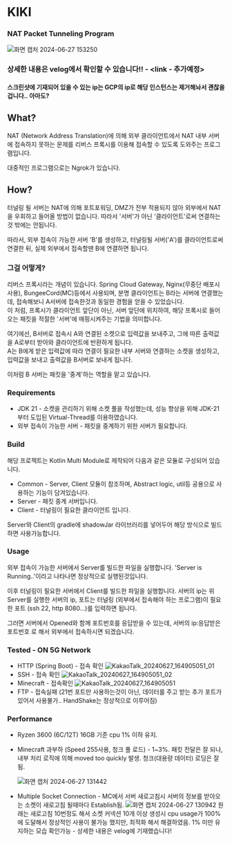# KIKI
### NAT Packet Tunneling Program

![화면 캡처 2024-06-27 153250](https://github.com/choi-hyeseong/EggTranslate/assets/114974288/3571a55a-143f-4f56-b8f6-3cc70428db8a)

### 상세한 내용은 velog에서 확인할 수 있습니다!! - <link - 추가예정>
#### 스크린샷에 기재되어 있을 수 있는 ip는 GCP의 ip로 해당 인스턴스는 제거해놔서 괜찮을겁니다.. 아마도?

## What?
NAT (Network Address Translation)에 의해 외부 클라이언트에서 NAT 내부 서버에 접속하지 못하는 문제를 리버스 프록시를 이용해 접속할 수 있도록 도와주는 프로그램입니다.

대중적인 프로그램으로는 Ngrok가 있습니다.

## How?
터널링 될 서버는 NAT에 의해 포트포워딩, DMZ가 전부 적용되지 않아 외부에서 NAT을 우회하고 들어올 방법이 없습니다. 따라서 '서버'가 아닌 '클라이언트'로써 연결하는것 밖에는 안됩니다.

따라서, 외부 접속이 가능한 서버 'B'를 생성하고, 터널링될 서버('A')를 클라이언트로써 연결한 뒤, 실제 외부에서 접속할땐 B에 연결하면 됩니다.

### 그걸 어떻게?
리버스 프록시라는 개념이 있습니다. Spring Cloud Gateway, Nginx(무중단 배포시 사용), BungeeCord(MC)등에서 사용되며, 분명 클라이언트는 B라는 서버에 연결했는데, 접속해보니 A서버에 접속한것과 동일한 경험을 얻을 수 있었습니다.
<br/>이 처럼, 프록시가 클라이언트 앞단이 아닌, 서버 앞단에 위치하여, 해당 프록시로 들어오는 패킷을 적절한 '서버'에 매핑시켜주는 기법을 의미합니다.

여기에선, B서버로 접속시 A와 연결된 소켓으로 입력값을 보내주고, 그에 따른 출력값을 A로부터 받아와 클라이언트에 반환하게 됩니다.
<br/>A는 B에게 받은 입력값에 따라 연결이 필요한 내부 서버와 연결하는 소켓을 생성하고, 입력값을 보내고 출력값을 B서버로 보내게 됩니다.

이처럼 B 서버는 패킷을 '중계'하는 역할을 맡고 있습니다.



### Requirements
* JDK 21 - 소켓을 관리하기 위해 소켓 풀을 작성했는데, 성능 향상을 위해 JDK-21 부터 도입된 Virtual-Thread를 이용하였습니다.
* 외부 접속이 가능한 서버 - 패킷을 중계하기 위한 서버가 필요합니다.

### Build
해당 프로젝트는 Kotlin Multi Module로 제작되어 다음과 같은 모듈로 구성되어 있습니다.

* Common - Server, Client 모듈이 참조하며, Abstract logic, util등 공용으로 사용하는 기능이 담겨있습니다.
* Server - 패킷 중계 서버입니다.
* Client - 터널링이 필요한 클라이언트 입니다.

Server와 Client의 gradle에 shadowJar 라이브러리를 넣어두어 해당 방식으로 빌드하면 사용가능합니다.

### Usage
외부 접속이 가능한 서버에서 Server를 빌드한 파일을 실행합니다. 'Server is Running..'이라고 나타나면 정상적으로 실행된것입니다.

이후 터널링이 필요한 서버에서 Client를 빌드한 파일을 실행합니다. 서버의 ip는 위 Server를 실행한 서버의 ip, 포트는 터널링 (외부에서 접속해야 하는 프로그램)이 필요한 포트 (ssh 22, http 8080...)를 입력하면 됩니다.

그러면 서버에서 Opened와 함께 포트번호를 응답받을 수 있는데, 서버의 ip:응답받은 포트번호 로 해서 외부에서 접속하시면 되겠습니다.

### Tested - ON 5G Network
* HTTP (Spring Boot) - 접속 확인
  ![KakaoTalk_20240627_164905051_01](https://github.com/choi-hyeseong/EggTranslate/assets/114974288/85369d0d-99bd-46c6-9e9c-829899428594)
* SSH - 접속 확인
  ![KakaoTalk_20240627_164905051_02](https://github.com/choi-hyeseong/EggTranslate/assets/114974288/5a6ef6d5-98c6-4a76-a4f5-ad3c6851a15a)
* Minecraft - 접속확인
  ![KakaoTalk_20240627_164905051](https://github.com/choi-hyeseong/EggTranslate/assets/114974288/b462be3a-0c34-4760-a5c7-4baacd0f52e6)
* FTP - 접속실패 (21번 포트만 사용하는것이 아닌, 데이터를 주고 받는 추가 포트가 있어서 사용불가.. HandShake는 정상적으로 이루어짐)

### Performance
* Ryzen 3600 (6C/12T) 16GB 기준 cpu 1% 이하 유지.
* Minecraft 과부하 (Speed 255사용, 청크 풀 로드) - 1~3%. 패킷 전달은 잘 되나, 내부 처리 로직에 의해 moved too quickly 발생. 청크(대용량 데이터) 로딩은 잘됨.

  ![화면 캡처 2024-06-27 131442](https://github.com/choi-hyeseong/EggTranslate/assets/114974288/45afaaca-5240-4129-b6ed-edac5ba303af)
* Multiple Socket Connection - MC에서 서버 새로고침시 서버의 정보를 받아오는 소켓이 새로고침 될때마다 Establish됨.
  ![화면 캡처 2024-06-27 130942](https://github.com/choi-hyeseong/EggTranslate/assets/114974288/dbc52551-8605-4cea-b277-ed08b20a82a3)
  원래는 새로고침 10번정도 해서 소켓 커넥션 10개 이상 생성시 cpu usage가 100%에 도달해서 정상적인 사용이 불가능 했지만, 최적화 해서 해결하였음. 1% 미만 유지하는 모습 확인가능 - 상세한 내용은 velog에 기재했습니다!